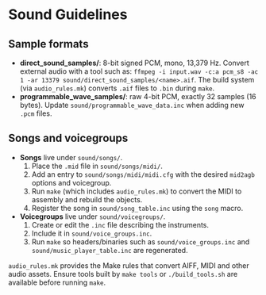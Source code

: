 # Sound Guidelines

## Sample formats

- **direct_sound_samples/**: 8-bit signed PCM, mono, 13,379 Hz. Convert external audio with a tool such as:
  `ffmpeg -i input.wav -c:a pcm_s8 -ac 1 -ar 13379 sound/direct_sound_samples/<name>.aif`.
  The build system (via `audio_rules.mk`) converts `.aif` files to `.bin` during `make`.
- **programmable_wave_samples/**: raw 4-bit PCM, exactly 32 samples (16 bytes). Update
  `sound/programmable_wave_data.inc` when adding new `.pcm` files.

## Songs and voicegroups

- **Songs** live under `sound/songs/`.
  1. Place the `.mid` file in `sound/songs/midi/`.
  2. Add an entry to `sound/songs/midi/midi.cfg` with the desired `mid2agb` options and voicegroup.
  3. Run `make` (which includes `audio_rules.mk`) to convert the MIDI to assembly and rebuild the objects.
  4. Register the song in `sound/song_table.inc` using the `song` macro.
- **Voicegroups** live under `sound/voicegroups/`.
  1. Create or edit the `.inc` file describing the instruments.
  2. Include it in `sound/voice_groups.inc`.
  3. Run `make` so headers/binaries such as `sound/voice_groups.inc` and `sound/music_player_table.inc` are regenerated.

`audio_rules.mk` provides the Make rules that convert AIFF, MIDI and other audio assets. Ensure tools built by `make tools` or `./build_tools.sh` are available before running `make`.
